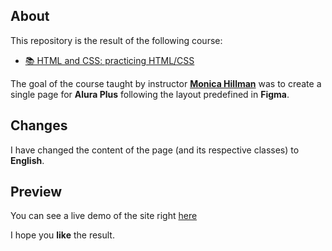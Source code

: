## About

This repository is the result of the following course:

- [📚 HTML and CSS: practicing HTML/CSS](https://cursos.alura.com.br/course/html-css-praticando-html-css)

The goal of the course taught by instructor [**Monica Hillman**](https://github.com/MonicaHillman) was to create a single page for **Alura Plus** following the layout predefined in **Figma**.

## Changes

I have changed the content of the page (and its respective classes) to **English**.

## Preview

You can see a live demo of the site right [here](https://leundt.github.io/alura-plus/)

I hope you **like** the result.
